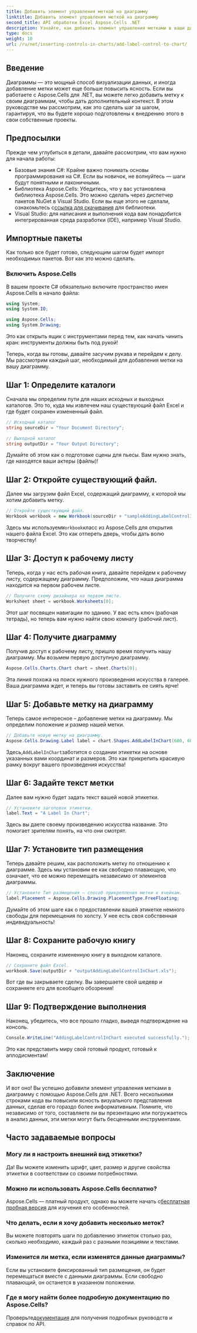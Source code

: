 ```yaml
---
title: Добавить элемент управления меткой на диаграмму
linktitle: Добавить элемент управления меткой на диаграмму
second_title: API обработки Excel Aspose.Cells .NET
description: Узнайте, как добавить элемент управления метками в ваши диаграммы в Aspose.Cells для .NET с помощью этого пошагового руководства. Улучшите визуализацию данных.
type: docs
weight: 10
url: /ru/net/inserting-controls-in-charts/add-label-control-to-chart/
---
```

## Введение

Диаграммы — это мощный способ визуализации данных, и иногда добавление метки может еще больше повысить ясность. Если вы работаете с Aspose.Cells для .NET, вы можете легко добавить метку к своим диаграммам, чтобы дать дополнительный контекст. В этом руководстве мы рассмотрим, как это сделать шаг за шагом, гарантируя, что вы будете хорошо подготовлены к внедрению этого в свои собственные проекты.

## Предпосылки

Прежде чем углубиться в детали, давайте рассмотрим, что вам нужно для начала работы:

- Базовые знания C#: Крайне важно понимать основы программирования на C#. Если вы новичок, не волнуйтесь — шаги будут понятными и лаконичными.
-  Библиотека Aspose.Cells: Убедитесь, что у вас установлена библиотека Aspose.Cells. Это можно сделать через диспетчер пакетов NuGet в Visual Studio. Если вы еще этого не сделали, ознакомьтесь с[ссылка для скачивания](https://releases.aspose.com/cells/net/) для библиотеки.
- Visual Studio: для написания и выполнения кода вам понадобится интегрированная среда разработки (IDE), например Visual Studio.

## Импортные пакеты

Как только все будет готово, следующим шагом будет импорт необходимых пакетов. Вот как это можно сделать.

### Включить Aspose.Cells

В вашем проекте C# обязательно включите пространство имен Aspose.Cells в начало файла:

```csharp
using System;
using System.IO;

using Aspose.Cells;
using System.Drawing;
```

Это как открыть ящик с инструментами перед тем, как начать чинить кран: инструменты должны быть под рукой!

Теперь, когда вы готовы, давайте засучим рукава и перейдем к делу. Мы рассмотрим каждый шаг, необходимый для добавления метки на вашу диаграмму.

## Шаг 1: Определите каталоги

Сначала мы определим пути для наших исходных и выходных каталогов. Это то, куда мы извлечем наш существующий файл Excel и где будет сохранен измененный файл.

```csharp
// Исходный каталог
string sourceDir = "Your Document Directory";

// Выходной каталог
string outputDir = "Your Output Directory";
```

Думайте об этом как о подготовке сцены для пьесы. Вам нужно знать, где находятся ваши актеры (файлы)!

## Шаг 2: Откройте существующий файл.

Далее мы загрузим файл Excel, содержащий диаграмму, к которой мы хотим добавить метку. 

```csharp
// Откройте существующий файл.
Workbook workbook = new Workbook(sourceDir + "sampleAddingLabelControlInChart.xls");
```

 Здесь мы используем`Workbook`класс из Aspose.Cells для открытия нашего файла Excel. Это как отпереть дверь, чтобы дать волю творчеству!

## Шаг 3: Доступ к рабочему листу

Теперь, когда у нас есть рабочая книга, давайте перейдем к рабочему листу, содержащему диаграмму. Предположим, что наша диаграмма находится на первом рабочем листе.

```csharp
// Получите схему дизайнера на первом листе.
Worksheet sheet = workbook.Worksheets[0];
```

Этот шаг посвящен навигации по зданию. У вас есть ключ (рабочая тетрадь), но теперь вам нужно найти свою комнату (рабочий лист).

## Шаг 4: Получите диаграмму

Получив доступ к рабочему листу, пришло время получить нашу диаграмму. Мы возьмем первую доступную диаграмму.

```csharp
Aspose.Cells.Charts.Chart chart = sheet.Charts[0];
```

Эта линия похожа на поиск нужного произведения искусства в галерее. Ваша диаграмма ждет, и теперь вы готовы заставить ее сиять ярче!

## Шаг 5: Добавьте метку на диаграмму

Теперь самое интересное – добавление метки на диаграмму. Мы определим положение и размер нашей метки.

```csharp
// Добавьте новую метку на диаграмму.
Aspose.Cells.Drawing.Label label = chart.Shapes.AddLabelInChart(600, 600, 350, 900);
```

 Здесь,`AddLabelInChart`заботится о создании этикетки на основе указанных вами координат и размеров. Это как прикрепить красивую рамку вокруг вашего произведения искусства!

## Шаг 6: Задайте текст метки

Далее вам нужно будет задать текст вашей новой этикетки. 

```csharp
// Установите заголовок этикетки.
label.Text = "A Label In Chart";
```

Здесь вы даете своему произведению искусства название. Это помогает зрителям понять, на что они смотрят.

## Шаг 7: Установите тип размещения

Теперь давайте решим, как расположить метку по отношению к диаграмме. Здесь мы установим ее как свободно плавающую, что означает, что ее можно перемещать независимо от элементов диаграммы.

```csharp
// Установите Тип размещения — способ прикрепления метки к ячейкам.
label.Placement = Aspose.Cells.Drawing.PlacementType.FreeFloating; 
```

Думайте об этом шаге как о предоставлении вашей этикетке немного свободы для перемещения по холсту. У нее есть своя собственная индивидуальность!

## Шаг 8: Сохраните рабочую книгу

Наконец, сохраните измененную книгу в выходном каталоге. 

```csharp
// Сохраните файл Excel.
workbook.Save(outputDir + "outputAddingLabelControlInChart.xls");
```

Вот где вы закрываете сделку. Вы завершаете свой шедевр и сохраняете его для всеобщего обозрения!

## Шаг 9: Подтверждение выполнения

Наконец, убедитесь, что все прошло гладко, выведя подтверждение на консоль.

```csharp
Console.WriteLine("AddingLabelControlInChart executed successfully.");
```

Это как представить миру свой готовый продукт, готовый к аплодисментам!

## Заключение

И вот оно! Вы успешно добавили элемент управления метками в диаграмму с помощью Aspose.Cells для .NET. Всего несколькими строками кода вы повысили ясность визуального представления данных, сделав его гораздо более информативным. Помните, что независимо от того, составляете ли вы презентацию или погружаетесь в анализ данных, эти метки могут быть бесценными инструментами.

## Часто задаваемые вопросы

### Могу ли я настроить внешний вид этикетки?
Да! Вы можете изменить шрифт, цвет, размер и другие свойства этикетки в соответствии со своими потребностями.

### Можно ли использовать Aspose.Cells бесплатно?
 Aspose.Cells — платный продукт, однако вы можете начать с[бесплатная пробная версия](https://releases.aspose.com/) для изучения его особенностей.

### Что делать, если я хочу добавить несколько меток?
Вы можете повторять шаги по добавлению этикеток столько раз, сколько необходимо, каждый раз с разными позициями и текстами.

### Изменится ли метка, если изменятся данные диаграммы?
Если вы установите фиксированный тип размещения, он будет перемещаться вместе с данными диаграммы. Если свободно плавающий, он останется в указанном положении.

### Где я могу найти более подробную документацию по Aspose.Cells?
 Проверьте[документация](https://reference.aspose.com/cells/net/) для получения подробных руководств и справок по API.